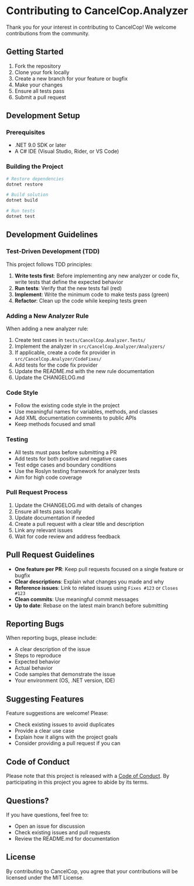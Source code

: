 # Contributing to CancelCop.Analyzer

Thank you for your interest in contributing to CancelCop! We welcome contributions from the community.

## Getting Started

1. Fork the repository
2. Clone your fork locally
3. Create a new branch for your feature or bugfix
4. Make your changes
5. Ensure all tests pass
6. Submit a pull request

## Development Setup

### Prerequisites

- .NET 9.0 SDK or later
- A C# IDE (Visual Studio, Rider, or VS Code)

### Building the Project

```bash
# Restore dependencies
dotnet restore

# Build solution
dotnet build

# Run tests
dotnet test
```

## Development Guidelines

### Test-Driven Development (TDD)

This project follows TDD principles:

1. **Write tests first**: Before implementing any new analyzer or code fix, write tests that define the expected behavior
2. **Run tests**: Verify that the new tests fail (red)
3. **Implement**: Write the minimum code to make tests pass (green)
4. **Refactor**: Clean up the code while keeping tests green

### Adding a New Analyzer Rule

When adding a new analyzer rule:

1. Create test cases in `tests/CancelCop.Analyzer.Tests/`
2. Implement the analyzer in `src/CancelCop.Analyzer/Analyzers/`
3. If applicable, create a code fix provider in `src/CancelCop.Analyzer/CodeFixes/`
4. Add tests for the code fix provider
5. Update the README.md with the new rule documentation
6. Update the CHANGELOG.md

### Code Style

- Follow the existing code style in the project
- Use meaningful names for variables, methods, and classes
- Add XML documentation comments to public APIs
- Keep methods focused and small

### Testing

- All tests must pass before submitting a PR
- Add tests for both positive and negative cases
- Test edge cases and boundary conditions
- Use the Roslyn testing framework for analyzer tests
- Aim for high code coverage

### Pull Request Process

1. Update the CHANGELOG.md with details of changes
2. Ensure all tests pass locally
3. Update documentation if needed
4. Create a pull request with a clear title and description
5. Link any relevant issues
6. Wait for code review and address feedback

## Pull Request Guidelines

- **One feature per PR**: Keep pull requests focused on a single feature or bugfix
- **Clear descriptions**: Explain what changes you made and why
- **Reference issues**: Link to related issues using `Fixes #123` or `Closes #123`
- **Clean commits**: Use meaningful commit messages
- **Up to date**: Rebase on the latest main branch before submitting

## Reporting Bugs

When reporting bugs, please include:

- A clear description of the issue
- Steps to reproduce
- Expected behavior
- Actual behavior
- Code samples that demonstrate the issue
- Your environment (OS, .NET version, IDE)

## Suggesting Features

Feature suggestions are welcome! Please:

- Check existing issues to avoid duplicates
- Provide a clear use case
- Explain how it aligns with the project goals
- Consider providing a pull request if you can

## Code of Conduct

Please note that this project is released with a [Code of Conduct](CODE_OF_CONDUCT.md). By participating in this project you agree to abide by its terms.

## Questions?

If you have questions, feel free to:

- Open an issue for discussion
- Check existing issues and pull requests
- Review the README.md for documentation

## License

By contributing to CancelCop, you agree that your contributions will be licensed under the MIT License.
